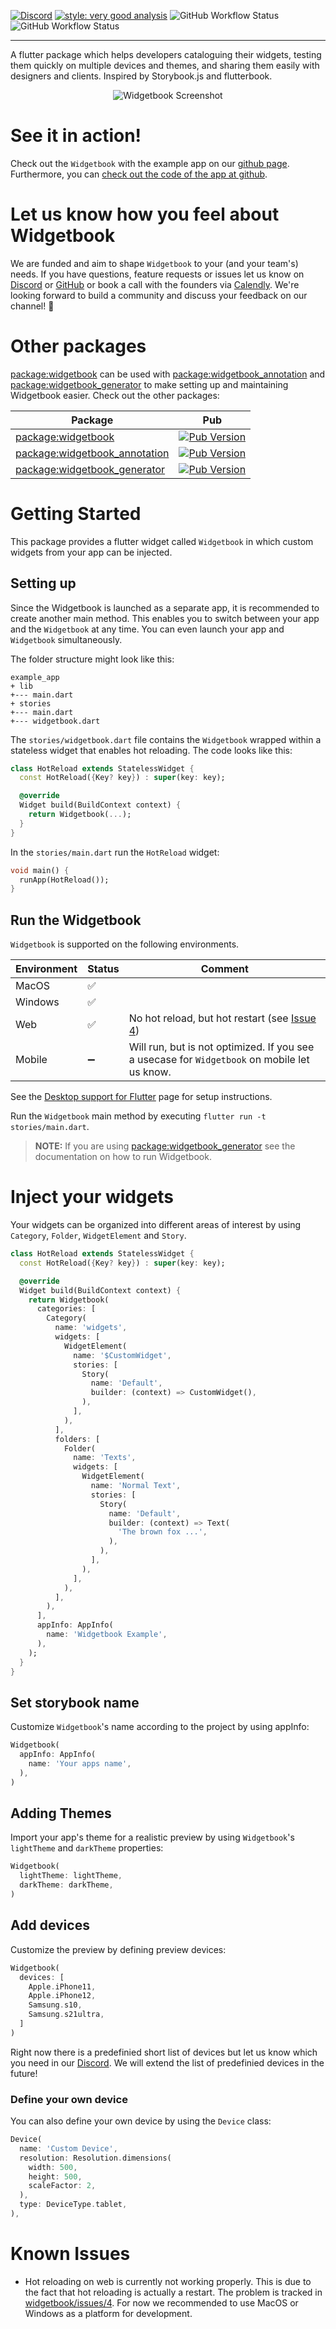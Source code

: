[![Discord](https://img.shields.io/discord/879618555560218625?color=blue&style=flat-square)](https://discord.com/invite/zT4AMStAJA)
[![style: very good analysis](https://img.shields.io/badge/style-very_good_analysis-B22C89.svg?style=flat-square)](https://pub.dev/packages/very_good_analysis)
![GitHub Workflow Status](https://img.shields.io/github/workflow/status/widgetbook/widgetbook/ci?style=flat-square)
![GitHub Workflow Status](https://img.shields.io/github/workflow/status/widgetbook/widgetbook/ci?label=test&style=flat-square)

___

A flutter package which helps developers cataloguing their widgets, testing them quickly on multiple devices and themes, and sharing them easily with designers and clients. Inspired by Storybook.js and flutterbook.

<p align="center">
<img src="https://media.githubusercontent.com/media/widgetbook/widgetbook/main/docs/assets/Screenshot.png" alt="Widgetbook Screenshot" />
</p>

# See it in action!

Check out the `Widgetbook` with the example app on our [github page](https://widgetbook.github.io).
Furthermore, you can [check out the code of the app at github](https://github.com/widgetbook/widgetbook/tree/main/example). 

# Let us know how you feel about Widgetbook

We are funded and aim to shape `Widgetbook` to your (and your team's) needs. If you have questions, feature requests or issues let us know on [Discord](https://discord.gg/zT4AMStAJA) or [GitHub](https://github.com/widgetbook/widgetbook) or book a call with the founders via [Calendly](https://calendly.com/widgetbook/call). We're looking forward to build a community and discuss your feedback on our channel! 💙

# Other packages

[package:widgetbook](https://pub.dev/packages/widgetbook) can be used with [package:widgetbook_annotation](https://pub.dev/packages/widgetbook_annotation) and [package:widgetbook_generator](https://pub.dev/packages/widgetbook_generator) to make setting up and maintaining Widgetbook easier. Check out the other packages:

| Package           | Pub |
| ----------------- | --------------------------------- |
| [package:widgetbook](https://pub.dev/packages/widgetbook) | [![Pub Version](https://img.shields.io/pub/v/widgetbook?style=flat-square)](https://pub.dev/packages/widgetbook) |
| [package:widgetbook_annotation](https://pub.dev/packages/widgetbook_annotation) | [![Pub Version](https://img.shields.io/pub/v/widgetbook_annotation?style=flat-square)](https://pub.dev/packages/widgetbook_annotation) |
| [package:widgetbook_generator](https://pub.dev/packages/widgetbook_generator) | [![Pub Version](https://img.shields.io/pub/v/widgetbook_generator?style=flat-square)](https://pub.dev/packages/widgetbook_generator) |

# Getting Started

This package provides a flutter widget called `Widgetbook` in which custom widgets from your app can be injected.

## Setting up

Since the Widgetbook is launched as a separate app, it is recommended to create another main method. This enables you to switch between your app and the `Widgetbook` at any time. You can even launch your app and `Widgetbook` simultaneously.

The folder structure might look like this:
```
example_app
+ lib
+--- main.dart
+ stories
+--- main.dart
+--- widgetbook.dart
```

The `stories/widgetbook.dart` file contains the `Widgetbook` wrapped within a stateless widget that enables hot reloading. The code looks like this: 

```dart
class HotReload extends StatelessWidget {
  const HotReload({Key? key}) : super(key: key);

  @override
  Widget build(BuildContext context) {
    return Widgetbook(...);
  }
}
```

In the `stories/main.dart` run the `HotReload` widget:

```dart
void main() {
  runApp(HotReload());
}
```

## Run the Widgetbook

`Widgetbook` is supported on the following environments.

Environment | Status | Comment
------------ | ------------- | ------------- 
MacOS | ✅ | 
Windows | ✅ |
Web | ✅ | No hot reload, but hot restart (see [Issue 4](https://github.com/widgetbook/widgetbook/issues/4))
Mobile | ➖ | Will run, but is not optimized. If you see a usecase for `Widgetbook` on mobile let us know. 

See the [Desktop support for Flutter](https://flutter.dev/desktop) page for setup instructions.

Run the `Widgetbook` main method by executing `flutter run -t stories/main.dart`.

> **NOTE:** If you are using [package:widgetbook_generator](https://pub.dev/packages/widgetbook_generator) see the documentation on how to run Widgetbook.

# Inject your widgets

Your widgets can be organized into different areas of interest by using `Category`, `Folder`, `WidgetElement` and `Story`.

```dart
class HotReload extends StatelessWidget {
  const HotReload({Key? key}) : super(key: key);

  @override
  Widget build(BuildContext context) {
    return Widgetbook(
      categories: [
        Category(
          name: 'widgets',
          widgets: [
            WidgetElement(
              name: '$CustomWidget',
              stories: [
                Story(
                  name: 'Default',
                  builder: (context) => CustomWidget(),
                ),
              ],
            ),
          ],
          folders: [
            Folder(
              name: 'Texts',
              widgets: [
                WidgetElement(
                  name: 'Normal Text',
                  stories: [
                    Story(
                      name: 'Default',
                      builder: (context) => Text(
                        'The brown fox ...',
                      ),
                    ),
                  ],
                ),
              ],
            ),
          ],
        ),
      ],
      appInfo: AppInfo(
        name: 'Widgetbook Example',
      ),
    );
  }
}
```

## Set storybook name

Customize `Widgetbook`'s name according to the project by using appInfo:

```dart
Widgetbook(
  appInfo: AppInfo(
    name: 'Your apps name',
  ),
)
```

## Adding Themes

Import your app's theme for a realistic preview by using `Widgetbook`'s `lightTheme` and `darkTheme` properties:
```dart
Widgetbook(
  lightTheme: lightTheme,
  darkTheme: darkTheme,
)
```

## Add devices

Customize the preview by defining preview devices: 

```dart
Widgetbook(
  devices: [
    Apple.iPhone11,
    Apple.iPhone12,
    Samsung.s10,
    Samsung.s21ultra,
  ]
)
```

Right now there is a predefinied short list of devices but let us know which you need in our [Discord](https://discord.gg/zT4AMStAJA). We will extend the list of predefinied devices in the future!

### Define your own device

You can also define your own device by using the `Device` class:

```dart
Device(
  name: 'Custom Device',
  resolution: Resolution.dimensions(
    width: 500,
    height: 500,
    scaleFactor: 2,
  ),
  type: DeviceType.tablet,
),
```

# Known Issues

- Hot reloading on web is currently not working properly. This is due to the fact that hot reloading is actually a restart. The problem is tracked in [widgetbook/issues/4](https://github.com/widgetbook/widgetbook/issues/4). For now we recommended to use MacOS or Windows as a platform for development.